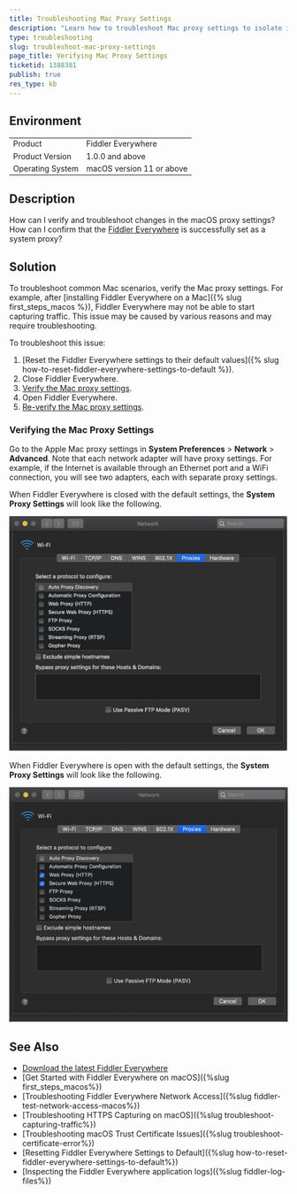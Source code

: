 ```yaml
---
title: Troubleshooting Mac Proxy Settings
description: "Learn how to troubleshoot Mac proxy settings to isolate issues related to starting up the Fiddler Everywhere web-debugging proxy client."
type: troubleshooting
slug: troubleshoot-mac-proxy-settings
page_title: Verifying Mac Proxy Settings
ticketid: 1388381
publish: true
res_type: kb
---
```


## Environment

|   |   |
|---|---|
| Product   |  Fiddler Everywhere  | [Fiddler Everywhere](https://www.telerik.com/fiddler/fiddler-everywhere) |
| Product Version |  1.0.0 and above  |
| Operating System| macOS version 11 or above |

## Description

How can I verify and troubleshoot changes in the macOS proxy settings? How can I confirm that the [Fiddler Everywhere](https://www.telerik.com/fiddler/fiddler-everywhere) is successfully set as a system proxy?

## Solution

To troubleshoot common Mac scenarios, verify the Mac proxy settings. For example, after [installing Fiddler Everywhere on a Mac]({% slug first_steps_macos %}), Fiddler Everywhere may not be able to start capturing traffic. This issue may be caused by various reasons and may require troubleshooting.

To troubleshoot this issue:

1. [Reset the Fiddler Everywhere settings to their default values]({% slug how-to-reset-fiddler-everywhere-settings-to-default %}).
1. Close Fiddler Everywhere.
1. [Verify the Mac proxy settings](#verifying-the-mac-proxy-settings).
1. Open Fiddler Everywhere.
1. [Re-verify the Mac proxy settings](#verifying-the-mac-proxy-settings).

### Verifying the Mac Proxy Settings

Go to the Apple Mac proxy settings in **System Preferences** > **Network** > **Advanced**. Note that each network adapter will have proxy settings. For example, if the Internet is available through an Ethernet port and a WiFi connection, you will see two adapters, each with separate proxy settings.

When Fiddler Everywhere is closed with the default settings, the **System Proxy Settings** will look like the following.

![mac proxy settings no proxy](../images/kb/mac-proxy-settings/mac-proxy-settings-no-proxy.png)

When Fiddler Everywhere is open with the default settings, the **System Proxy Settings** will look like the following.

![mac proxy settings with proxy](../images/kb/mac-proxy-settings/mac-proxy-settings-proxy-on.png)

## See Also

* [Download the latest Fiddler Everywhere](https://www.telerik.com/download/fiddler-everywhere)
* [Get Started with Fiddler Everywhere on macOS]({%slug first_steps_macos%})
* [Troubleshooting Fiddler Everywhere Network Access]({%slug fiddler-test-network-access-macos%})
* [Troubleshooting HTTPS Capturing on macOS]({%slug troubleshoot-capturing-traffic%})
* [Troubleshooting macOS Trust Certificate Issues]({%slug troubleshoot-certificate-error%})
* [Resetting Fiddler Everywhere Settings to Default]({%slug how-to-reset-fiddler-everywhere-settings-to-default%})
* [Inspecting the Fiddler Everywhere application logs]({%slug fiddler-log-files%})

